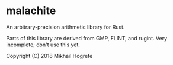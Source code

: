 # malachite
An arbitrary-precision arithmetic library for Rust.

Parts of this library are derived from GMP, FLINT, and rugint. Very incomplete; don't use this yet.

Copyright (C) 2018 Mikhail Hogrefe
